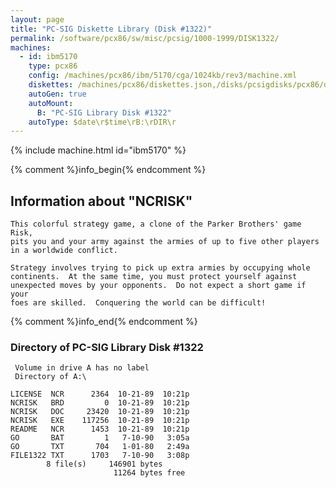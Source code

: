 ```yaml
---
layout: page
title: "PC-SIG Diskette Library (Disk #1322)"
permalink: /software/pcx86/sw/misc/pcsig/1000-1999/DISK1322/
machines:
  - id: ibm5170
    type: pcx86
    config: /machines/pcx86/ibm/5170/cga/1024kb/rev3/machine.xml
    diskettes: /machines/pcx86/diskettes.json,/disks/pcsigdisks/pcx86/diskettes.json
    autoGen: true
    autoMount:
      B: "PC-SIG Library Disk #1322"
    autoType: $date\r$time\rB:\rDIR\r
---
```


{% include machine.html id="ibm5170" %}

{% comment %}info_begin{% endcomment %}

## Information about "NCRISK"

    This colorful strategy game, a clone of the Parker Brothers' game Risk,
    pits you and your army against the armies of up to five other players
    in a worldwide conflict.
    
    Strategy involves trying to pick up extra armies by occupying whole
    continents.  At the same time, you must protect yourself against
    unexpected moves by your opponents.  Do not expect a short game if your
    foes are skilled.  Conquering the world can be difficult!
{% comment %}info_end{% endcomment %}


### Directory of PC-SIG Library Disk #1322

     Volume in drive A has no label
     Directory of A:\

    LICENSE  NCR      2364  10-21-89  10:21p
    NCRISK   BRD         0  10-21-89  10:21p
    NCRISK   DOC     23420  10-21-89  10:21p
    NCRISK   EXE    117256  10-21-89  10:21p
    README   NCR      1453  10-21-89  10:21p
    GO       BAT         1   7-10-90   3:05a
    GO       TXT       704   1-01-80   2:49a
    FILE1322 TXT      1703   7-10-90   3:08p
            8 file(s)     146901 bytes
                           11264 bytes free
